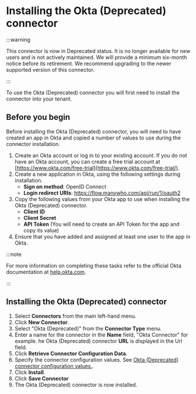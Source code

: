 # Installing the Okta (Deprecated) connector

<head>
  <meta name="guidename" content="Flow"/>
  <meta name="context" content="GUID-3c87eee5-5f98-4938-bf63-49c5cd025d17"/>
</head>

:::warning

This connector is now in Deprecated status. It is no longer available for new users and is not actively maintained. We will provide a minimum six-month notice before its retirement. We recommend upgrading to the newer supported version of this connector.

:::

To use the Okta (Deprecated) connector you will first need to install the connector into your tenant.

## Before you begin

Before installing the Okta (Deprecated) connector, you will need to have created an app in Okta and copied a number of values to use during the connector installation.

1.  Create an Okta account or log in to your existing account. If you do not have an Okta account, you can create a free trial account at [https://www.okta.com/free-trial](https://www.okta.com/free-trial/).
2.  Create a new application in Okta, using the following settings during installation.
    -   **Sign on method**: OpenID Connect
    -   **Login redirect URIs**: https://flow.manywho.com/api/run/1/oauth2
3. Copy the following values from your Okta app to use when installing the Okta (Deprecated) connector.
    -   **Client ID**
    -   **Client Secret**
    -   **API Token** (You will need to create an API Token for the app and copy its value)
4.  Ensure that you have added and assigned at least one user to the app in Okta.

:::note

For more information on completing these tasks refer to the official Okta documentation at [help.okta.com](https://help.okta.com).

:::

## Installing the Okta (Deprecated) connector

1.  Select **Connectors** from the main left-hand menu.
2.  Click **New Connector**.
3.  Select "Okta \(Deprecated\)" from the **Connector Type** menu.
4.  Enter a name for the connector in the **Name** field, "Okta Connector" for example. he Okta (Deprecated) connector **URL** is displayed in the Url field.
5.  Click **Retrieve Connector Configuration Data**.
6.  Specify the connector configuration values. See [ Okta (Deprecated) connector configuration values.](r-flo-Services_OKTA_Service_Values_52557484-0ed6-488d-ac7e-5f3ee9ef5c75.md).
7.  Click **Install**.
8.  Click **Save Connector**
9.  The Okta (Deprecated) connector is now installed.